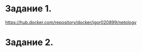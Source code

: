 Задание 1.
=======================

https://hub.docker.com/repository/docker/igor020899/netology

Задание 2.
========================


